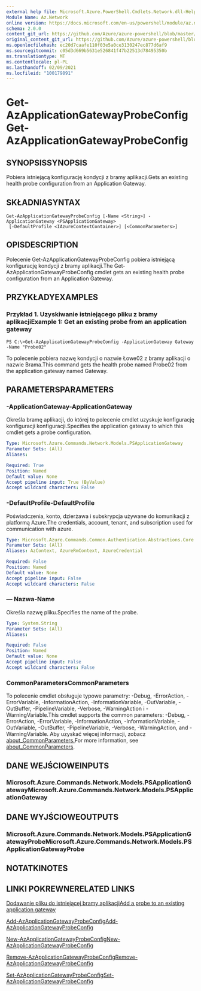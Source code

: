 ```yaml
---
external help file: Microsoft.Azure.PowerShell.Cmdlets.Network.dll-Help.xml
Module Name: Az.Network
online version: https://docs.microsoft.com/en-us/powershell/module/az.network/get-azapplicationgatewayprobeconfig
schema: 2.0.0
content_git_url: https://github.com/Azure/azure-powershell/blob/master/src/Network/Network/help/Get-AzApplicationGatewayProbeConfig.md
original_content_git_url: https://github.com/Azure/azure-powershell/blob/master/src/Network/Network/help/Get-AzApplicationGatewayProbeConfig.md
ms.openlocfilehash: ec20d7caafe110f03e5a0ce3130247ec877d6af9
ms.sourcegitcommit: c05d3d669b5631e526841f47b22513d78495350b
ms.translationtype: MT
ms.contentlocale: pl-PL
ms.lasthandoff: 02/09/2021
ms.locfileid: "100179891"
---
```

# <span data-ttu-id="59c02-101">Get-AzApplicationGatewayProbeConfig</span><span class="sxs-lookup"><span data-stu-id="59c02-101">Get-AzApplicationGatewayProbeConfig</span></span>

## <span data-ttu-id="59c02-102">SYNOPSIS</span><span class="sxs-lookup"><span data-stu-id="59c02-102">SYNOPSIS</span></span>
<span data-ttu-id="59c02-103">Pobiera istniejącą konfigurację kondycji z bramy aplikacji.</span><span class="sxs-lookup"><span data-stu-id="59c02-103">Gets an existing health probe configuration from an Application Gateway.</span></span>

## <span data-ttu-id="59c02-104">SKŁADNIA</span><span class="sxs-lookup"><span data-stu-id="59c02-104">SYNTAX</span></span>

```
Get-AzApplicationGatewayProbeConfig [-Name <String>] -ApplicationGateway <PSApplicationGateway>
 [-DefaultProfile <IAzureContextContainer>] [<CommonParameters>]
```

## <span data-ttu-id="59c02-105">OPIS</span><span class="sxs-lookup"><span data-stu-id="59c02-105">DESCRIPTION</span></span>
<span data-ttu-id="59c02-106">Polecenie Get-AzApplicationGatewayProbeConfig pobiera istniejącą konfigurację kondycji z bramy aplikacji.</span><span class="sxs-lookup"><span data-stu-id="59c02-106">The Get-AzApplicationGatewayProbeConfig cmdlet gets an existing health probe configuration from an Application Gateway.</span></span>

## <span data-ttu-id="59c02-107">PRZYKŁADY</span><span class="sxs-lookup"><span data-stu-id="59c02-107">EXAMPLES</span></span>

### <span data-ttu-id="59c02-108">Przykład 1. Uzyskiwanie istniejącego pliku z bramy aplikacji</span><span class="sxs-lookup"><span data-stu-id="59c02-108">Example 1: Get an existing probe from an application gateway</span></span>
```
PS C:\>Get-AzApplicationGatewayProbeConfig -ApplicationGateway Gateway -Name "Probe02"
```

<span data-ttu-id="59c02-109">To polecenie pobiera nazwę kondycji o nazwie Łowe02 z bramy aplikacji o nazwie Brama.</span><span class="sxs-lookup"><span data-stu-id="59c02-109">This command gets the health probe named Probe02 from the application gateway named Gateway.</span></span>

## <span data-ttu-id="59c02-110">PARAMETERS</span><span class="sxs-lookup"><span data-stu-id="59c02-110">PARAMETERS</span></span>

### <span data-ttu-id="59c02-111">-ApplicationGateway</span><span class="sxs-lookup"><span data-stu-id="59c02-111">-ApplicationGateway</span></span>
<span data-ttu-id="59c02-112">Określa bramę aplikacji, do której to polecenie cmdlet uzyskuje konfigurację konfiguracji konfiguracji.</span><span class="sxs-lookup"><span data-stu-id="59c02-112">Specifies the application gateway to which this cmdlet gets a probe configuration.</span></span>

```yaml
Type: Microsoft.Azure.Commands.Network.Models.PSApplicationGateway
Parameter Sets: (All)
Aliases:

Required: True
Position: Named
Default value: None
Accept pipeline input: True (ByValue)
Accept wildcard characters: False
```

### <span data-ttu-id="59c02-113">-DefaultProfile</span><span class="sxs-lookup"><span data-stu-id="59c02-113">-DefaultProfile</span></span>
<span data-ttu-id="59c02-114">Poświadczenia, konto, dzierżawa i subskrypcja używane do komunikacji z platformą Azure.</span><span class="sxs-lookup"><span data-stu-id="59c02-114">The credentials, account, tenant, and subscription used for communication with azure.</span></span>

```yaml
Type: Microsoft.Azure.Commands.Common.Authentication.Abstractions.Core.IAzureContextContainer
Parameter Sets: (All)
Aliases: AzContext, AzureRmContext, AzureCredential

Required: False
Position: Named
Default value: None
Accept pipeline input: False
Accept wildcard characters: False
```

### <span data-ttu-id="59c02-115">— Nazwa</span><span class="sxs-lookup"><span data-stu-id="59c02-115">-Name</span></span>
<span data-ttu-id="59c02-116">Określa nazwę pliku.</span><span class="sxs-lookup"><span data-stu-id="59c02-116">Specifies the name of the probe.</span></span>

```yaml
Type: System.String
Parameter Sets: (All)
Aliases:

Required: False
Position: Named
Default value: None
Accept pipeline input: False
Accept wildcard characters: False
```

### <span data-ttu-id="59c02-117">CommonParameters</span><span class="sxs-lookup"><span data-stu-id="59c02-117">CommonParameters</span></span>
<span data-ttu-id="59c02-118">To polecenie cmdlet obsługuje typowe parametry: -Debug, -ErrorAction, -ErrorVariable, -InformationAction, -InformationVariable, -OutVariable, -OutBuffer, -PipelineVariable, -Verbose, -WarningAction i -WarningVariable.</span><span class="sxs-lookup"><span data-stu-id="59c02-118">This cmdlet supports the common parameters: -Debug, -ErrorAction, -ErrorVariable, -InformationAction, -InformationVariable, -OutVariable, -OutBuffer, -PipelineVariable, -Verbose, -WarningAction, and -WarningVariable.</span></span> <span data-ttu-id="59c02-119">Aby uzyskać więcej informacji, zobacz [about_CommonParameters.](http://go.microsoft.com/fwlink/?LinkID=113216)</span><span class="sxs-lookup"><span data-stu-id="59c02-119">For more information, see [about_CommonParameters](http://go.microsoft.com/fwlink/?LinkID=113216).</span></span>

## <span data-ttu-id="59c02-120">DANE WEJŚCIOWE</span><span class="sxs-lookup"><span data-stu-id="59c02-120">INPUTS</span></span>

### <span data-ttu-id="59c02-121">Microsoft.Azure.Commands.Network.Models.PSApplicationGateway</span><span class="sxs-lookup"><span data-stu-id="59c02-121">Microsoft.Azure.Commands.Network.Models.PSApplicationGateway</span></span>

## <span data-ttu-id="59c02-122">DANE WYJŚCIOWE</span><span class="sxs-lookup"><span data-stu-id="59c02-122">OUTPUTS</span></span>

### <span data-ttu-id="59c02-123">Microsoft.Azure.Commands.Network.Models.PSApplicationGatewayProbe</span><span class="sxs-lookup"><span data-stu-id="59c02-123">Microsoft.Azure.Commands.Network.Models.PSApplicationGatewayProbe</span></span>

## <span data-ttu-id="59c02-124">NOTATKI</span><span class="sxs-lookup"><span data-stu-id="59c02-124">NOTES</span></span>

## <span data-ttu-id="59c02-125">LINKI POKREWNE</span><span class="sxs-lookup"><span data-stu-id="59c02-125">RELATED LINKS</span></span>

[<span data-ttu-id="59c02-126">Dodawanie pliku do istniejącej bramy aplikacji</span><span class="sxs-lookup"><span data-stu-id="59c02-126">Add a probe to an existing application gateway</span></span>](https://azure.microsoft.com/en-us/documentation/articles/application-gateway-create-probe-ps/#add-a-probe-to-an-existing-application-gateway)

[<span data-ttu-id="59c02-127">Add-AzApplicationGatewayProbeConfig</span><span class="sxs-lookup"><span data-stu-id="59c02-127">Add-AzApplicationGatewayProbeConfig</span></span>](./Add-AzApplicationGatewayProbeConfig.md)

[<span data-ttu-id="59c02-128">New-AzApplicationGatewayProbeConfig</span><span class="sxs-lookup"><span data-stu-id="59c02-128">New-AzApplicationGatewayProbeConfig</span></span>](./New-AzApplicationGatewayProbeConfig.md)

[<span data-ttu-id="59c02-129">Remove-AzApplicationGatewayProbeConfig</span><span class="sxs-lookup"><span data-stu-id="59c02-129">Remove-AzApplicationGatewayProbeConfig</span></span>](./Remove-AzApplicationGatewayProbeConfig.md)

[<span data-ttu-id="59c02-130">Set-AzApplicationGatewayProbeConfig</span><span class="sxs-lookup"><span data-stu-id="59c02-130">Set-AzApplicationGatewayProbeConfig</span></span>](./Set-AzApplicationGatewayProbeConfig.md)

